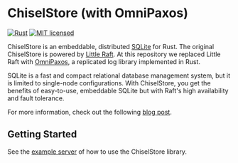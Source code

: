 # ChiselStore (with OmniPaxos)

[![Rust](https://github.com/chiselstrike/chiselstore/actions/workflows/rust.yml/badge.svg)](https://github.com/chiselstrike/chiselstore/actions/workflows/rust.yml)
[![MIT licensed](https://img.shields.io/badge/license-MIT-blue.svg)](./LICENSE)

ChiselStore is an embeddable, distributed [SQLite](https://www.sqlite.org/index.html) for Rust. The original ChiselStore is powered by [Little Raft](https://github.com/andreev-io/little-raft). At this repository we replaced Little Raft with [OmniPaxos](https://github.com/haraldng/omnipaxos), a replicated log library implemented in Rust.

SQLite is a fast and compact relational database management system, but it is limited to single-node configurations.
With ChiselStore, you get the benefits of easy-to-use, embeddable SQLite but with Raft's high availability and fault tolerance.

For more information, check out the following [blog post](https://glaubercosta-11125.medium.com/winds-of-change-in-web-data-728187331f53).

## Getting Started

See the [example server](examples) of how to use the ChiselStore library.

